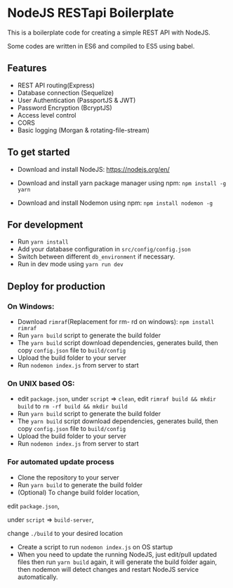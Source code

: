 # NodeJS RESTapi Boilerplate
This is a boilerplate code for creating a simple REST API with NodeJS.

Some codes are written in ES6 and compiled to ES5 using babel.

## Features
- REST API routing(Express)
- Database connection (Sequelize)
- User Authentication (PassportJS & JWT)
- Password Encryption (BcryptJS)
- Access level control
- CORS
- Basic logging (Morgan & rotating-file-stream)

## To get started
- Download and install NodeJS:
https://nodejs.org/en/
- Download and install yarn package manager using npm:
`npm install -g yarn`

- Download and install Nodemon using npm:
`npm install nodemon -g`

## For development
- Run `yarn install`
- Add your database configuration in `src/config/config.json`
- Switch between different `db_environment` if necessary.
- Run in dev mode using `yarn run dev`

## Deploy for production
### On Windows:
- Download `rimraf`(Replacement for rm- rd on windows):
    `npm install rimraf`
- Run `yarn build` script to generate the build folder
- The `yarn build` script download dependencies, generates build, then copy `config.json` file to `build/config` 
- Upload the build folder to your server
- Run `nodemon index.js` from server to start

### On UNIX based OS:
- edit `package.json`, 
    under `script` => `clean`, 
    edit `rimraf build && mkdir build` to `rm -rf build && mkdir build`
- Run `yarn build` script to generate the build folder
- The `yarn build` script download dependencies, generates build, then copy `config.json` file to `build/config` 
- Upload the build folder to your server
- Run `nodemon index.js` from server to start

### For automated update process
- Clone the repository to your server
- Run `yarn build` to generate the build folder
- (Optional) To change build folder location, 

edit `package.json`,

under `script` => `build-server`,

change `./build` to your desired location 

- Create a script to run `nodemon index.js` on OS startup
- When you need to update the running NodeJS, just edit/pull updated files then run `yarn build` again, it will generate the build folder again, then nodemon will detect changes and restart NodeJS service automatically.
